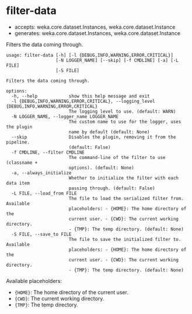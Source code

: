 # filter-data

* accepts: weka.core.dataset.Instances, weka.core.dataset.Instance
* generates: weka.core.dataset.Instances, weka.core.dataset.Instance

Filters the data coming through.

```
usage: filter-data [-h] [-l {DEBUG,INFO,WARNING,ERROR,CRITICAL}]
                   [-N LOGGER_NAME] [--skip] [-f CMDLINE] [-a] [-L FILE]
                   [-S FILE]

Filters the data coming through.

options:
  -h, --help            show this help message and exit
  -l {DEBUG,INFO,WARNING,ERROR,CRITICAL}, --logging_level {DEBUG,INFO,WARNING,ERROR,CRITICAL}
                        The logging level to use. (default: WARN)
  -N LOGGER_NAME, --logger_name LOGGER_NAME
                        The custom name to use for the logger, uses the plugin
                        name by default (default: None)
  --skip                Disables the plugin, removing it from the pipeline.
                        (default: False)
  -f CMDLINE, --filter CMDLINE
                        The command-line of the filter to use (classname +
                        options). (default: None)
  -a, --always_initialize
                        Whether to initialize the filter with each data item
                        passing through. (default: False)
  -L FILE, --load_from FILE
                        The file to load the serialized filter from. Available
                        placeholders: - {HOME}: The home directory of the
                        current user. - {CWD}: The current working directory.
                        - {TMP}: The temp directory. (default: None)
  -S FILE, --save_to FILE
                        The file to save the initialized filter to. Available
                        placeholders: - {HOME}: The home directory of the
                        current user. - {CWD}: The current working directory.
                        - {TMP}: The temp directory. (default: None)
```

Available placeholders:

* `{HOME}`: The home directory of the current user.
* `{CWD}`: The current working directory.
* `{TMP}`: The temp directory.
